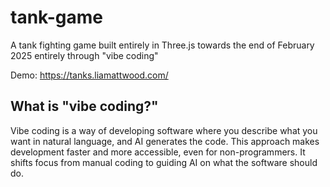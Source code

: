 # tank-game
A tank fighting game built entirely in Three.js towards the end of February 2025 entirely through "vibe coding"

Demo: https://tanks.liamattwood.com/

## What is "vibe coding?"
Vibe coding is a way of developing software where you describe what you want in natural language, and AI generates the code. This approach makes development faster and more accessible, even for non-programmers. It shifts focus from manual coding to guiding AI on what the software should do.
